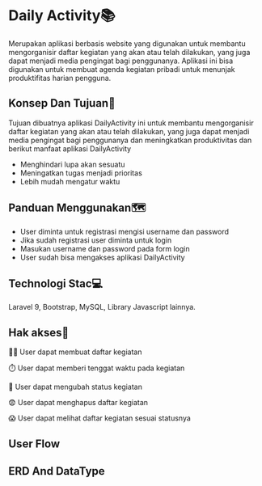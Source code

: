 
# Daily Activity📚

Merupakan aplikasi berbasis website yang digunakan untuk membantu mengorganisir daftar kegiatan yang akan atau telah dilakukan, yang juga dapat menjadi media pengingat bagi penggunanya. Aplikasi ini bisa digunakan untuk membuat agenda kegiatan pribadi untuk menunjak produktifitas harian pengguna.

## Konsep Dan Tujuan📍
Tujuan dibuatnya aplikasi DailyActivity ini untuk membantu mengorganisir daftar kegiatan yang akan atau telah dilakukan, yang juga dapat menjadi media pengingat bagi penggunanya dan meningkatkan produktivitas
dan berikut manfaat aplikasi DailyActivity

- Menghindari lupa akan sesuatu
- Meningatkan tugas menjadi prioritas
- Lebih mudah mengatur waktu


## Panduan Menggunakan🗺️
- User diminta untuk registrasi mengisi username dan password
- Jika sudah registrasi user diminta untuk login
- Masukan username dan password pada form login
- User sudah bisa mengakses aplikasi DailyActivity


## Technologi Stac💻
Laravel 9, Bootstrap, MySQL, Library Javascript lainnya.

## Hak akses🚧
👩‍💻 User dapat membuat daftar kegiatan

⏱️ User dapat memberi tenggat waktu pada kegiatan

🤔 User dapat mengubah status kegiatan

😨 User dapat menghapus daftar kegiatan

😱 User dapat melihat daftar kegiatan sesuai statusnya

## User Flow



## ERD And DataType
